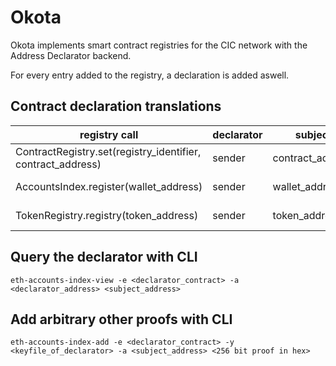 # Okota

Okota implements smart contract registries for the CIC network with the Address Declarator backend.

For every entry added to the registry, a declaration is added aswell.


## Contract declaration translations

| registry call | declarator | subject | proof |
|---|---|---|---|
| ContractRegistry.set(registry\_identifier, contract\_address) | sender | contract\_address | registry\_identifier |
| AccountsIndex.register(wallet\_address) | sender | wallet\_address | token address of accounts index |
| TokenRegistry.registry(token\_address) | sender | token\_address | sha256(token symbol) |


## Query the declarator with CLI

`eth-accounts-index-view -e <declarator_contract> -a <declarator_address> <subject_address>`


## Add arbitrary other proofs with CLI

`eth-accounts-index-add -e <declarator_contract> -y <keyfile_of_declarator> -a <subject_address> <256 bit proof in hex>`
